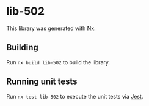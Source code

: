 # lib-502

This library was generated with [Nx](https://nx.dev).

## Building

Run `nx build lib-502` to build the library.

## Running unit tests

Run `nx test lib-502` to execute the unit tests via [Jest](https://jestjs.io).
